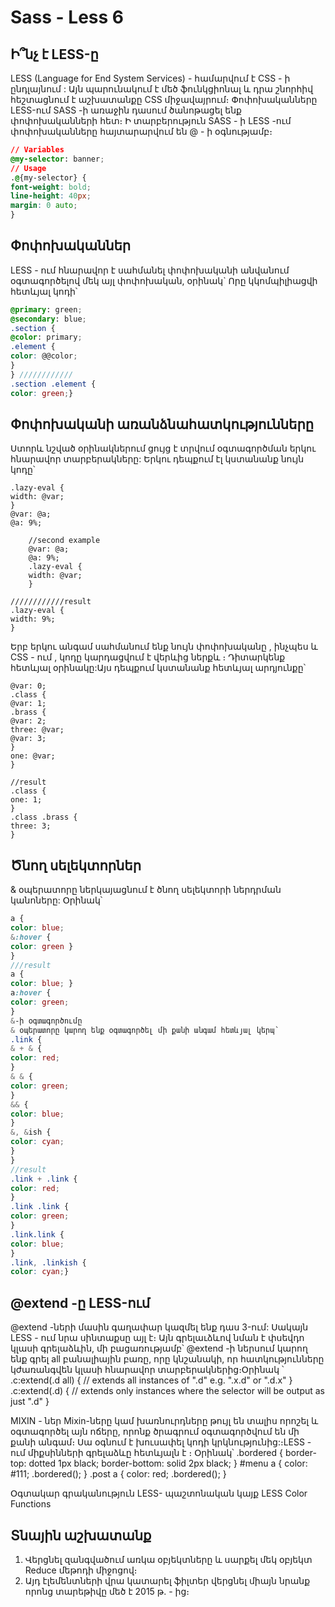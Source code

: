 # Sass - Less 6

## Ի՞նչ է LESS-ը
LESS (Language for End System Services) - համարվում է CSS - ի ընդլայնում : Այն պարունակում է մեծ ֆունկցիոնալ և դրա շնորհիվ հեշտացնում է աշխատանքը CSS միջավայրում։
Փոփոխականները LESS-ում
SASS -ի առաջին դասում ծանոթացել ենք փոփոխականների հետ։ Ի տարբերություն SASS - ի LESS -ում փոփոխականները հայտարարվում են @ - ի օգնությամբ։

```css
// Variables
@my-selector: banner;
// Usage
.@{my-selector} {
font-weight: bold;
line-height: 40px;
margin: 0 auto;
}
```
## Փոփոխականներ
LESS - ում հնարավոր է սահմանել փոփոխականի անվանում օգտագործելով մեկ այլ փոփոխական, օրինակ`
Որը կկոմպիլիացվի հետևյալ կոդի՝

```scss
@primary: green;
@secondary: blue;
.section {
@color: primary;
.element {
color: @@color;
}
} ////////////
.section .element {
color: green;}
```
## Փոփոխականի առանձնահատկությունները
Ստորև նշված օրինակներում ցույց է տրվում օգտագործման երկու հնարավոր տարբերակները:
Երկու դեպքում էլ կստանանք նույն կոդը՝

```less
.lazy-eval {
width: @var;
}
@var: @a;
@a: 9%;

    //second example
    @var: @a;
    @a: 9%;
    .lazy-eval {
    width: @var;
    }

////////////result
.lazy-eval {
width: 9%;
}
```
Երբ երկու անգամ սահմանում ենք նույն փոփոխականը , ինչպես և CSS - ում , կոդը կարդացվում է վերևից ներքև ։ Դիտարկենք հետևյալ օրինակը:Այս դեպքում կստանանք հետևյալ արդյունքը՝
```less
@var: 0;
.class {
@var: 1;
.brass {
@var: 2;
three: @var;
@var: 3;
}
one: @var;
}

//result
.class {
one: 1;
}
.class .brass {
three: 3;
}
```

## Ծնող սելեկտորներ
& օպերատորը ներկայացնում է ծնող սելեկտորի ներդրման կանոները: Օրինակ՝
```scss
a {
color: blue;
&:hover {
color: green }
}
///result
a {
color: blue; }
a:hover {
color: green;
}
&-ի օգտագործումը
& օպերատորը կարող ենք օգտագործել մի քանի անգամ հետևյալ կերպ՝
.link {
& + & {
color: red;
}
& & {
color: green;
}
&& {
color: blue;
}
&, &ish {
color: cyan;
}
}
//result
.link + .link {
color: red;
}
.link .link {
color: green;
}
.link.link {
color: blue;
}
.link, .linkish {
color: cyan;}
```
## @extend -ը LESS-ում
@extend -ների մասին գաղափար կազմել ենք դաս 3-ում: Սակայն LESS - ում նրա սինտաքսը այլ է։ Այն գրելաւձևով նման է փսեվդո կլասի գրելաձևին, մի բացառությամբ՝ @extend -ի ներսում կարող ենք գրել all բանալիային բառը, որը կնշանակի, որ հատկությունները կժառանգվեն կլասի հնարավոր տարբերակներից։Օրինակ ՝
.c:extend(.d all) {
// extends all instances of ".d" e.g. ".x.d" or ".d.x"
}
.c:extend(.d) {
// extends only instances where the selector will be output as just ".d"
}

MIXIN - ներ
Mixin-ները կամ խառնուրդները թույլ են տալիս որոշել և օգտագործել այն ոճերը, որոնք ծրագրում օգտագործվում են մի քանի անգամ։ Սա օգնում է խուսափել կոդի կրկնությունից:։LESS - ում միքսինների գրելաձևը հետևյալն է ։ Օրինակ՝
.bordered {
border-top: dotted 1px black;
border-bottom: solid 2px black;
}
#menu a {
color: #111;
.bordered();
}
.post a {
color: red;
.bordered();
}

Օգտակար գրականություն
LESS- պաշտոնական կայք
LESS Color Functions

## Տնային աշխատանք

1. Վերցնել զանգվածում առկա օբյեկտները և սարքել մեկ օբյեկտ Reduce մեթոդի միջոցով։
2. Այդ էլեմենտների վրա կատարել ֆիլտեր վերցնել միայն նրանք որոնց տարեթիվը մեծ է 2015 թ․ - ից։
